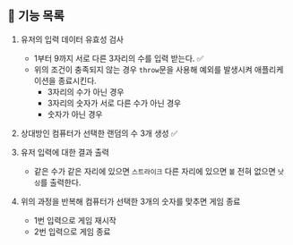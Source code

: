 ## 🚀 기능 목록

1. 유저의 입력 데이터 유효성 검사
   - 1부터 9까지 서로 다른 3자리의 수를 입력 받는다. ✅
   - 위의 조건이 충족되지 않는 경우 `throw`문을 사용해 예외를 발생시켜 애플리케이션을 종료시킨다.
     - 3자리의 수가 아닌 경우
     - 3자리의 숫자가 서로 다른 수가 아닌 경우
     - 숫자가 아닌 경우
2. 상대방인 컴퓨터가 선택한 랜덤의 수 3개 생성 ✅
3. 유저 입력에 대한 결과 출력

   - 같은 수가 같은 자리에 있으면 `스트라이크` 다른 자리에 있으면 `볼` 전혀 없으면 `낫싱`를 출력한다.

4. 위의 과정을 반복해 컴퓨터가 선택한 3개의 숫자를 맞추면 게임 종료
   - 1번 입력으로 게임 재시작
   - 2번 입력으로 게임 종료
